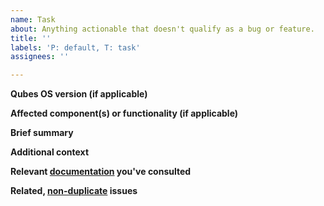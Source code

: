 ```yaml
---
name: Task
about: Anything actionable that doesn't qualify as a bug or feature.
title: ''
labels: 'P: default, T: task'
assignees: ''

---
```


**Qubes OS version (if applicable)**
<!--(If applicable, the version of Qubes OS that this task concerns (e.g., `R4.0`), available via the command `cat /etc/qubes-release` in a dom0 terminal.)-->



**Affected component(s) or functionality (if applicable)**
<!--(If applicable, the component or functionality of Qubes OS that this task concerns.)-->



**Brief summary**
<!--(A clear and concise summary of the task that should be done.)-->



**Additional context**
<!--(Add any other context about the problem here.)-->



**Relevant [documentation](https://www.qubes-os.org/doc/) you've consulted**
<!--(A list of links to the Qubes documentation (or other relevant software documentation) pages you have already consulted.)-->



**Related, [non-duplicate](https://www.qubes-os.org/doc/reporting-bugs/#new-issues-should-not-be-duplicates-of-existing-issues) issues**
<!--(A list of links to other bug reports, feature requests, or tasks in the qubes-issues tracker. Do not describe any other unreported bugs, features, or tasks here.)-->


